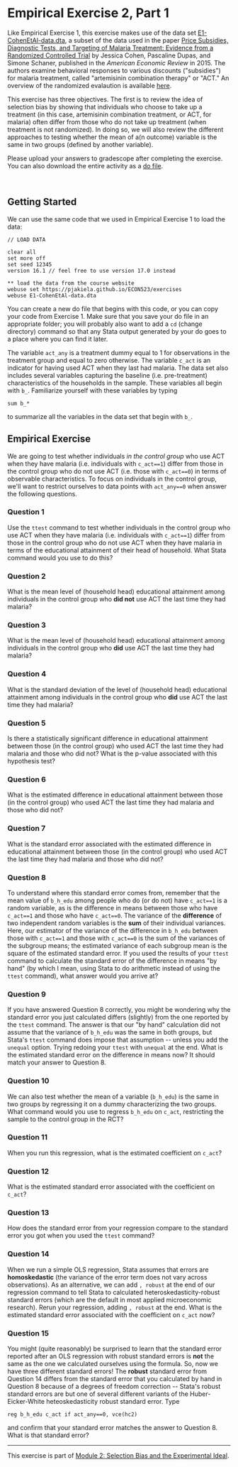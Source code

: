 # Empirical Exercise 2, Part 1

Like Empirical Exercise 1, this exercise makes use of the data set [E1-CohenEtAl-data.dta](https://pjakiela.github.io/ECON523/exercises/E1-CohenEtAl-data.dta), 
a subset of the data used in the 
paper [Price Subsidies, Diagnostic Tests, and Targeting of Malaria Treatment: Evidence from a Randomized Controlled Trial](https://www.aeaweb.org/articles?id=10.1257/aer.20130267) 
by Jessica Cohen, Pascaline Dupas, and Simone Schaner, published in the _American Economic Review_ in 2015.  The authors examine behavioral responses to 
various discounts ("subsidies") for malaria treatment, called "artemisinin combination therapy" or "ACT."  An overview of the randomized evalaution is available [here](https://www.povertyactionlab.org/sites/default/files/publication/2011.12.15-Subsidizing-Malaria.pdf).

This exercise has three objectives.  The first is to review the idea of selection bias by showing that individuals who choose to take up a treatment (in this case, 
artemisinin combination treatment, or ACT, for malaria) often differ from those who do not take up treatment (when treatment is not randomized).  In doing so, we will also 
review the different approaches to testing whether the mean of a(n outcome) variable is the same in two groups (defined by another variable).    

Please upload your answers to gradescope after completing the exercise.  You can also download the entire activity 
as a [do file](https://pjakiela.github.io/ECON523/exercises/E2-questions.do).  

<br>

## Getting Started 

We can use the same code that we used in Empirical Exercise 1 to load the data:
```
// LOAD DATA

clear all 
set more off
set seed 12345
version 16.1 // feel free to use version 17.0 instead

** load the data from the course website
webuse set https://pjakiela.github.io/ECON523/exercises
webuse E1-CohenEtAl-data.dta
```
You can create a new do file that begins with this code, or you can copy your code from Exercise 1.  Make sure that you save your do file in an appropriate folder; you will probably also want to add a `cd` (change directory) command so that any Stata output generated by your do goes to a place where you can find it later.

The variable `act_any` is a treatment dummy equal to 1 for observations in the treatment group and equal to zero otherwise.  The variable `c_act` is an indicator 
for having used ACT when they last had malaria.  The data set also includes several variables capturing the baseline (i.e. pre-treatment) characteristics of the households in the sample.  These variables all begin with `b_`.  Familiarize yourself with these variables by typing
```
sum b_*
```
to summarize all the variables in the data set that begin with `b_`.  


## Empirical Exercise  

We are going to test whether individuals *in the control group* who use ACT when they have malaria (i.e. individuals with `c_act==1`) differ from those 
in the control group who do not use ACT (i.e. those with `c_act==0`) in terms of observable characteristics.  To focus on individuals in the control group, 
we'll want to restrict ourselves to data points with `act_any==0` when answer the following questions.  

### Question 1  

Use the `ttest` command to test whether individuals in the control group who use ACT when they have malaria (i.e. individuals with `c_act==1`) differ from those 
in the control group who do not use ACT when they have malaria in terms of the educational attainment of their head of household.  What Stata command would you use to do this?  

### Question 2  

What is the mean level of (household head) educational attainment among individuals in the control group who **did not** use ACT the last time they had malaria?

### Question 3  

What is the mean level of (household head) educational attainment among individuals in the control group who **did** use ACT the last time they had malaria?

### Question 4  

What is the standard deviation of the level of (household head) educational attainment among individuals in the control group who **did** use ACT the last time they 
had malaria?  

### Question 5  

Is there a statistically significant difference in educational attainment between those (in the control group) who used ACT the last time they had malaria and those who did not?  What is the p-value associated with this hypothesis test?

### Question 6  

What is the estimated difference in educational attainment between those (in the control group) who used ACT the last time they had malaria and those who did not?  

### Question 7  

What is the standard error associated with the estimated difference in educational attainment between those (in the control group) who used ACT the last time they had malaria and those who did not?  

### Question 8  

To understand where this standard error comes from, remember that the mean value of `b_h_edu` among people who do (or do not) have `c_act==1` is a random variable, as is the difference in means between those who have `c_act==1` and those who have `c_act==0`.  The variance of the **difference** of two independent random variables is the **sum** of their individual variances.  Here, our estimator of the variance of the difference in `b_h_edu` between those with `c_act==1` and those with `c_act==0` is the sum of the variances of the subgroup means; the estimated variance of each subgroup mean is the square of the estimated standard error.  If you used the results of your `ttest` command to calculate the standard error of the difference in means "by hand" (by which I mean, using Stata to do arithmetic instead of using the `ttest` command), what answer would you arrive at?  

### Question 9 

If you have answered Question 8 correctly, you might be wondering why the standard error you just calculated differs (slightly) from the one reported by the `ttest` command.  The answer is that our "by hand" calculation did not assume that the variance of `b_h_edu` was the same in both groups, but Stata's `ttest` command does impose that assumption -- unless you add the `unequal` option.  Trying redoing your `ttest` with `unequal` at the end.  What is the estimated standard error on the difference in means now?  It should match your answer to Question 8.

### Question 10  

We can also test whether the mean of a variable (`b_h_edu`) is the same in two groups by regressing it on a dummy characterizing the two groups.  What command would you use to regress `b_h_edu` on `c_act`, restricting the sample to the control group in the RCT?

### Question 11  

When you run this regression, what is the estimated coefficient on `c_act`?  

### Question 12 

What is the estimated standard error associated with the coefficient on `c_act`?  

### Question 13 

How does the standard error from your regression compare to the standard error you got when you used the `ttest` command?

### Question 14

When we run a simple OLS regression, Stata assumes that errors are **homoskedastic** (the variance of the error term does not vary across observations).  As an alternative, we can add `, robust` at the end of our regression command to tell Stata to calculated heteroskedasticity-robust standard errors (which are the default in most applied microeconomic research).  Rerun your regression, adding `, robust` at the end.  What is the estimated standard error associated with the coefficient on `c_act` now? 

### Question 15 

You might (quite reasonably) be surprised to learn that the standard error reported after an OLS regression with robust standard errors is **not** the same as the one we calculated ourselves using the formula.  So, now we have three different standard errors!  The **robust** standard error from Question 14 differs from the standard error that you calculated by hand in Question 8 because of a degrees of freedom correction -- Stata's robust standard errors are but one of several different variants of the Huber-Eicker-White heteoskedasticity robust standard error.  Type 
```
reg b_h_edu c_act if act_any==0, vce(hc2)
```
and confirm that your standard error matches the answer to Question 8.  What is that standard error? 


   ---
  
This exercise is part of [Module 2:  Selection Bias and the Experimental Ideal](https://pjakiela.github.io/ECON523/M2-selection-bias.html).
